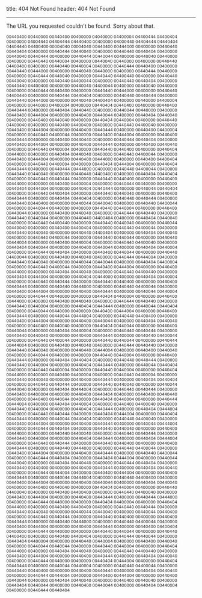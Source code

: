 title: 404 Not Found
header: 404 Not Found

---

The URL you requested couldn't be found.
Sorry about that.

<div style="font-size:8pt;">
00440400 00440000 00440400 00400000 04040000 04400004 04400444 04400404 00400000
04004440 04404444 04440400 00400000 04000440 04404444 04440404 04404440 04400400
00004040 00004040 00440400 00444000 00400000 00440440 00440404 00400000 00440444
00440040 00400000 00440440 00440404 00400000 00440040 00440444 00400000 00440444
00440044 00400000 00440040 00440000 00400000 00440440 00440004 00400000 00440040
00440000 00400000 00440440 04400400 00400000 00440440 00440004 00400000 00440444
00440400 00400000 00440440 00444000 00400000 00440040 00440000 00400000 00440444
00440000 00400000 00440444 00440040 00400000 00440440 04400440 00400000 00440440
00440040 00400000 00440440 04400044 00400000 00440440 00440404 00400000 00440440
04400400 00400000 00440040 04400044 00400000 00440040 00440000 00400000 00440444
00440400 00400000 00440440 00444000 00400000 00440440 04400440 00400000 00440444
00440404 00400000 00440440 00440444 00400000 00440440 00444000 00400000 00440040
04400404 00400000 00440000 04400004 00400000 00440000 04400004 00400000 00440404
00440400 00400000 00440400 00440444 00400000 00440404 00440440 00400000 00440044
00440000 00400000 00440400 00444004 00400000 00440400 00440044 00400000 00440404
00440040 00400000 00440400 00440040 00400000 00440404 00440004 00400000 00440440
04400040 00400000 00440400 04400400 00400000 00440440 04400040 00400000 00440400
00444004 00400000 00440400 00440444 00400000 00440400 04400004 00400000 00440440
04400044 00400000 00440400 00444004 00400000 00440400 00440444 00400000 00440400
00440440 00400000 00440444 00440404 00400000 00440400 00444004 00400000 00440400
00440444 00400000 00440400 00440440 00400000 00440440 04400004 00400000 00440440
00440400 00400000 00440404 00444000 00400000 00440404 00440040 00400000 00440440
04400044 00400000 00440400 00444004 00400000 00440400 00444000 00400000 00440400
04400404 00400000 00440440 04400004 00400000 00440404 00444004 00400000 00440404
00440444 00400000 00440444 00444000 00400000 00440440 04400044 00400000 00440440
00440040 00400000 00440440 04400400 00400000 00440404 00440404 00400000 00440440
00440444 00400000 00440440 00440400 00400000 00440400 00444000 00400000 00440400
04400004 00400000 00440444 00440000 00400000 00440404 00444004 00400000 00440404
00440444 00400000 00440044 00440404 00400000 00440440 04400404 00400000 00440440
00440040 00400000 00440400 00440444 00400000 00440404 00440404 00400000 00440440
00440444 00400000 00440440 00440400 00400000 00440044 00440040 00400000 00440440
04400044 00400000 00440044 00440000 00400000 00440440 00440004 00400000 00440400
00440044 00400000 00440400 00440040 00400000 00440444 00440440 00400000 00440440
00440044 00400000 00440440 04400404 00400000 00440404 00440040 00400000 00440440
04400440 00400000 00440440 00440040 00400000 00440044 00440040 00400000 00440400
04400404 00400000 00440440 04400044 00400000 00440440 00440040 00400000 00440440
04400404 00400000 00440404 00440040 00400000 00440440 04400044 00400000 00440440
00440044 00400000 00440440 00444004 00400000 00440400 00440004 00400000 00440440
04400040 00400000 00440404 00440044 00400000 00440400 00440044 00400000 00440404
00440004 00400000 00440444 00440404 00400000 00440400 00440044 00400000 00440440
04400044 00400000 00440400 00440040 00400000 00440444 00444004 00400000 00440440
00440040 00400000 00440044 00440044 00400000 00440404 04400004 00400000 00440440
04400044 00400000 00440400 00444004 00400000 00440400 00444000 00400000 00440404
00440040 00400000 00440440 04400440 00400000 00440404 00444004 00400000 00440404
00444000 00400000 00440404 00440004 00400000 00440440 00440444 00400000 00440440
00440400 00400000 00440400 00440444 00400000 00440440 00444000 00400000 00440440
04400044 00400000 00440400 00444004 00400000 00440400 00440444 00400000 00440044
00440004 00400000 00440444 00440000 00400000 00440404 04400004 00400000 00440400
00444000 00400000 00440400 00440040 00400000 00440444 00440440 00400000 00440440
00440004 00400000 00440404 00440444 00400000 00440044 00440404 00400000 00440044
00440000 00400000 00440400 00444004 00400000 00440400 00440444 00400000 00440044
00444004 00400000 00440440 04400400 00400000 00440400 00444004 00400000 00440400
00440044 00400000 00440404 00440040 00400000 00440400 00440040 00400000 00440404
00440044 00400000 00440400 00440044 00400000 00440404 00440004 00400000 00440440
00440444 00400000 00440440 00440040 00400000 00440400 00440444 00400000 00440440
04400044 00400000 00440440 04400044 00400000 00440440 00440044 00400000 00440444
00444004 00400000 00440400 00440040 00400000 00440444 00440440 00400000 00440440
00440040 00400000 00440440 00444004 00400000 00440400 00440040 00400000 00440044
00440000 00400000 00440440 00440004 00400000 00440400 00440444 00400000 00440404
00440404 00400000 00440440 00440444 00400000 00440440 00440004 00400000 00440404
00440444 00400000 00440044 00440404 00400000 00440440 04400004 00400000 00440440
00440004 00400000 00440404 00444000 00400000 00440400 04400004 00400000 00440440
04400004 00400000 00440440 00440040 00400000 00440400 00440444 00400000 00440404
00440404 00400000 00440440 00440444 00400000 00440440 00440040 00400000 00440044
00440040 00400000 00440404 00444004 00400000 00440440 00440444 00400000 00440400
04400004 00400000 00440400 00440404 00400000 00440400 00440440 00400000 00440400
00440044 00400000 00440404 00440004 00400000 00440444 00444004 00400000 00440404
00440004 00400000 00440400 04400040 00400000 00440440 00440004 00400000 00440404
00440444 00400000 00440404 00444004 00400000 00440440 00440444 00400000 00440404
00444004 00400000 00440404 00440444 00400000 00440044 00440404 00400000 00440440
04400040 00400000 00440400 00444004 00400000 00440400 00440444 00400000 00440044
00444004 00400000 00440444 00440404 00400000 00440440 00440040 00400000 00440400
00444000 00400000 00440440 04400040 00400000 00440440 00440444 00400000 00440440
00440004 00400000 00440404 00440444 00400000 00440404 00444004 00400000 00440440
00440444 00400000 00440440 00440400 00400000 00440400 00440444 00400000 00440440
00444000 00400000 00440440 04400044 00400000 00440400 00444004 00400000 00440400
00440444 00400000 00440440 04400044 00400000 00440444 00440404 00400000 00440404
00444004 00400000 00440044 00440040 00400000 00440404 00440440 00400000 00440444
00440404 00400000 00440440 00440400 00400000 00440400 00440444 00400000 00440404
00440440 00400000 00440444 00444004 00400000 00440400 00444004 00400000 00440400
00440444 00400000 00440044 00444004 00400000 00440440 04400400 00400000 00440400
00444004 00400000 00440400 00440044 00400000 00440404 00440040 00400000 00440400
00440040 00400000 00440404 00440004 00400000 00440440 04400040 00400000 00440400
04400400 00400000 00440440 04400040 00400000 00440400 00444004 00400000 00440400
00440444 00400000 00440444 00444000 00400000 00440444 00440000 00400000 00440404
04400004 00400000 00440404 00444000 00400000 00440400 04400400 00400000 00440440
00440444 00400000 00440440 00440040 00400000 00440044 00440040 00400000 00440044
00440400 00400000 00440440 00440444 00400000 00440440 00440400 00400000 00440400
00440444 00400000 00440440 00444000 00400000 00440440 04400044 00400000 00440400
00444004 00400000 00440400 00440444 00400000 00440400 04400404 00400000 00440444
00440000 00400000 00440440 00440044 00400000 00440440 04400400 00400000 00440400
04400404 00400000 00440444 00440044 00400000 00440404 04400004 00400000 00440440
00440004 00400000 00440400 00440040 00400000 00440044 00440044 00400000 00440440
00440004 00400000 00440404 00444000 00400000 00440404 00440040 00400000 00440440
04400440 00400000 00440400 00444004 00400000 00440400 00440444 00400000 00440404
00440040 00400000 00440444 00440000 00400000 00440404 00444004 00400000 00440404
00440444 00400000 00440044 00440004 00400000 00440440 04400044 00400000 00440440
00440400 00400000 00440400 00440444 00400000 00440404 00440440 00400000 00440444
00444004 00400000 00440400 00444004 00400000 00440400 00440044 00400000 00440404
00440040 00400000 00440400 00440040 00400000 00440404 00440044 00400000 00440400
00440044 00400000 00440404 00440004 00400000 00440444 00440404
</div>
